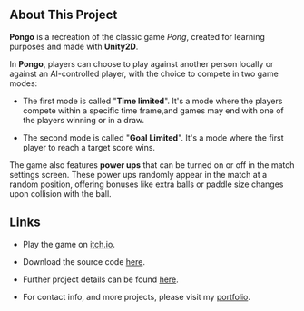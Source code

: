## About This Project

**Pongo** is a recreation of the classic game *Pong*, created for learning purposes and made with **Unity2D**.

In **Pongo**, players can choose to play against another person locally or against an AI-controlled player, with the choice to compete in two game modes:

- The first mode is called "**Time limited**". It's a mode where the players compete within a specific time frame,and games may end with one of the players winning or in a draw.

- The second mode is called "**Goal Limited**". It's a mode where the first player to reach a target score wins. 

The game also features **power ups** that can be turned on or off in the match settings screen. These power ups randomly appear in the match at a random position, offering bonuses like extra balls or paddle size changes upon collision with the ball. 

## Links

 - Play the game on [itch.io](https://kamelmahjoub.itch.io/pongo).

 - Download the source code [here](https://github.com/KamelMahjoub/Pongo/releases/tag/v1.0).
  
 - Further project details can be found [here](https://kamelmahjoub.wixsite.com/portfolio/pongo). 

 - For contact info, and more projects, please visit my [portfolio](https://kamelmahjoub.wixsite.com/portfolio).


 

 
